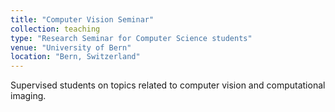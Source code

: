 ```yaml
---
title: "Computer Vision Seminar"
collection: teaching
type: "Research Seminar for Computer Science students"
venue: "University of Bern"
location: "Bern, Switzerland"
---
```


Supervised students on topics related to computer vision and computational imaging.
